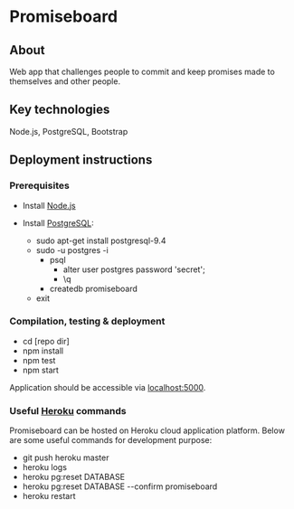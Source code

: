 # Promiseboard

## About

Web app that challenges people to commit and keep promises made to themselves and other people.

## Key technologies

Node.js, PostgreSQL, Bootstrap

## Deployment instructions

### Prerequisites

- Install [Node.js](https://nodejs.org/en/download)

- Install [PostgreSQL](http://www.postgresql.org):
  - sudo apt-get install postgresql-9.4
  - sudo -u postgres -i
    - psql
      - alter user postgres password 'secret';
      - \q
    - createdb promiseboard
  - exit

### Compilation, testing & deployment

- cd [repo dir]
- npm install
- npm test
- npm start

Application should be accessible via [localhost:5000](http://localhost:5000).

### Useful [Heroku](https://www.heroku.com) commands

Promiseboard can be hosted on Heroku cloud application platform. Below are some useful commands for development purpose:

- git push heroku master
- heroku logs
- heroku pg:reset DATABASE
- heroku pg:reset DATABASE --confirm promiseboard
- heroku restart
